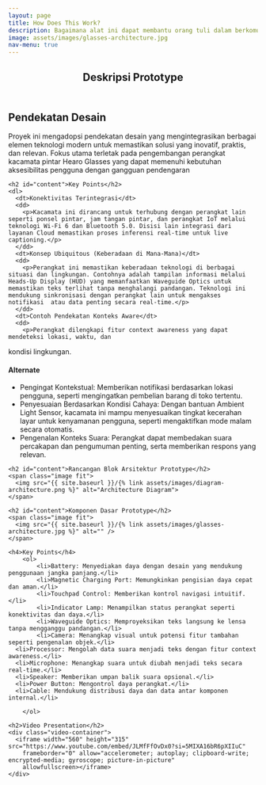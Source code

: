 ```yaml
---
layout: page
title: How Does This Work?
description: Bagaimana alat ini dapat membantu orang tuli dalam berkomunikasi 
image: assets/images/glasses-architecture.jpg
nav-menu: true
---
```


<!-- Main -->
<div id="main" class="alt">

<section id="one">
  <div class="inner">
    <header class="major">
      <h1>Deskripsi Prototype</h1>
    </header>
    <h2 id="content">Pendekatan Desain</h2>
    Proyek ini mengadopsi pendekatan desain yang mengintegrasikan berbagai elemen teknologi modern untuk memastikan solusi yang inovatif, praktis, dan relevan. Fokus utama terletak pada pengembangan perangkat kacamata pintar Hearo Glasses yang dapat memenuhi kebutuhan aksesibilitas pengguna dengan gangguan pendengaran

    <h2 id="content">Key Points</h2>
    <dl>
      <dt>Konektivitas Terintegrasi</dt>
      <dd>
        <p>Kacamata ini dirancang untuk terhubung dengan perangkat lain seperti ponsel pintar, jam tangan pintar, dan perangkat IoT melalui teknologi Wi-Fi 6 dan Bluetooth 5.0. Disisi lain integrasi dari layanan Cloud memastikan proses inferensi real-time untuk live captioning.</p>
      </dd>
      <dt>Konsep Ubiquitous (Keberadaan di Mana-Mana)</dt>
      <dd>
        <p>Perangkat ini memastikan keberadaan teknologi di berbagai situasi dan lingkungan. Contohnya adalah tampilan informasi melalui Heads-Up Display (HUD) yang memanfaatkan Waveguide Optics untuk memastikan teks terlihat tanpa menghalangi pandangan. Teknologi ini mendukung sinkronisasi dengan perangkat lain untuk mengakses notifikasi  atau data penting secara real-time.</p>
      </dd>
      <dt>Contoh Pendekatan Konteks Aware</dt>
      <dd>
        <p>Perangkat dilengkapi fitur context awareness yang dapat mendeteksi lokasi, waktu, dan
kondisi lingkungan.</p>
      <h4>Alternate</h4>
      <ul class="alt">
        <li>Pengingat Kontekstual: Memberikan notifikasi berdasarkan lokasi pengguna, seperti
mengingatkan pembelian barang di toko tertentu.</li>
        <li>Penyesuaian Berdasarkan Kondisi Cahaya: Dengan bantuan Ambient Light
Sensor, kacamata ini mampu menyesuaikan tingkat kecerahan layar untuk kenyamanan
pengguna, seperti mengaktifkan mode malam secara otomatis.</li>
        <li>Pengenalan Konteks Suara: Perangkat dapat membedakan suara percakapan dan
pengumuman penting, serta memberikan respons yang relevan.</li>
      </ul>
      </dd>
    </dl>

    <h2 id="content">Rancangan Blok Arsitektur Prototype</h2>
    <span class="image fit">
      <img src="{{ site.baseurl }}/{% link assets/images/diagram-architecture.png %}" alt="Architecture Diagram">
    </span>

    <h2 id="content">Komponen Dasar Prototype</h2>
    <span class="image fit">
      <img src="{{ site.baseurl }}/{% link assets/images/glasses-architecture.jpg %}" alt="" />
    </span>
    
    <h4>Key Points</h4>
		<ol>
			<li>Battery: Menyediakan daya dengan desain yang mendukung penggunaan jangka panjang.</li>
			<li>Magnetic Charging Port: Memungkinkan pengisian daya cepat dan aman.</li>
			<li>Touchpad Control: Memberikan kontrol navigasi intuitif.</li>
			<li>Indicator Lamp: Menampilkan status perangkat seperti konektivitas dan daya.</li>
			<li>Waveguide Optics: Memproyeksikan teks langsung ke lensa tanpa mengganggu pandangan.</li>
			<li>Camera: Menangkap visual untuk potensi fitur tambahan seperti pengenalan objek.</li>
      <li>Processor: Mengolah data suara menjadi teks dengan fitur context awareness.</li>
      <li>Microphone: Menangkap suara untuk diubah menjadi teks secara real-time.</li>
      <li>Speaker: Memberikan umpan balik suara opsional.</li>
      <li>Power Button: Mengontrol daya perangkat.</li>
      <li>Cable: Mendukung distribusi daya dan data antar komponen internal.</li>

		</ol>
    
    <h2>Video Presentation</h2>
    <div class="video-container">
      <iframe width="560" height="315" src="https://www.youtube.com/embed/JLMfFfOvDx0?si=5MIXA16bR6pXIIuC"
        frameborder="0" allow="accelerometer; autoplay; clipboard-write; encrypted-media; gyroscope; picture-in-picture"
        allowfullscreen></iframe>
    </div>
  </div>
</section>
